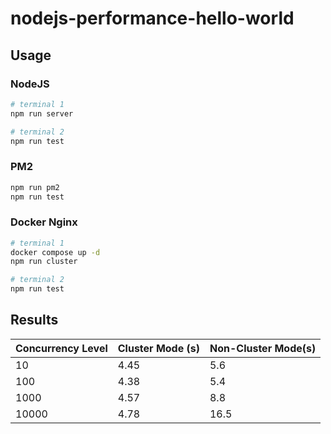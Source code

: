 # nodejs-performance-hello-world

## Usage

### NodeJS

```sh
# terminal 1
npm run server

# terminal 2
npm run test
```

### PM2

```sh
npm run pm2
npm run test
```

### Docker Nginx

```sh
# terminal 1
docker compose up -d
npm run cluster

# terminal 2
npm run test
```

## Results

| Concurrency Level | Cluster Mode (s) | Non-Cluster Mode(s) |
| ----------------- | ---------------- | ------------------- |
| 10                | 4.45             | 5.6                 |
| 100               | 4.38             | 5.4                 |
| 1000              | 4.57             | 8.8                 |
| 10000             | 4.78             | 16.5                |
